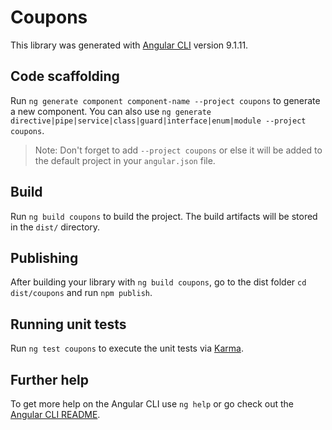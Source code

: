 # Coupons

This library was generated with [Angular CLI](https://github.com/angular/angular-cli) version 9.1.11.

## Code scaffolding

Run `ng generate component component-name --project coupons` to generate a new component. You can also use `ng generate directive|pipe|service|class|guard|interface|enum|module --project coupons`.
> Note: Don't forget to add `--project coupons` or else it will be added to the default project in your `angular.json` file. 

## Build

Run `ng build coupons` to build the project. The build artifacts will be stored in the `dist/` directory.

## Publishing

After building your library with `ng build coupons`, go to the dist folder `cd dist/coupons` and run `npm publish`.

## Running unit tests

Run `ng test coupons` to execute the unit tests via [Karma](https://karma-runner.github.io).

## Further help

To get more help on the Angular CLI use `ng help` or go check out the [Angular CLI README](https://github.com/angular/angular-cli/blob/master/README.md).
